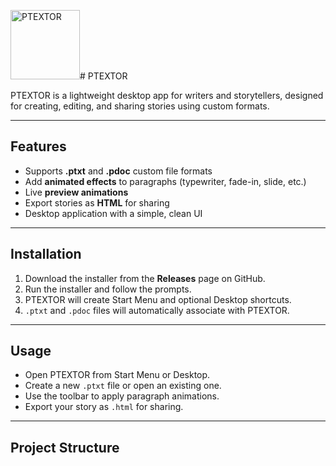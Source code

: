 <img width="111" height="111" alt="PTEXTOR" src="https://github.com/user-attachments/assets/527cd015-3f05-4db8-9100-50c2282f5e5c" /># PTEXTOR         


PTEXTOR is a lightweight desktop app for writers and storytellers, designed for creating, editing, and sharing stories using custom formats.  

---

## **Features**

- Supports **.ptxt** and **.pdoc** custom file formats  
- Add **animated effects** to paragraphs (typewriter, fade-in, slide, etc.)  
- Live **preview animations**  
- Export stories as **HTML** for sharing  
- Desktop application with a simple, clean UI  

---

## **Installation**

1. Download the installer from the **Releases** page on GitHub.  
2. Run the installer and follow the prompts.  
3. PTEXTOR will create Start Menu and optional Desktop shortcuts.  
4. `.ptxt` and `.pdoc` files will automatically associate with PTEXTOR.  

---

## **Usage**

- Open PTEXTOR from Start Menu or Desktop.  
- Create a new `.ptxt` file or open an existing one.  
- Use the toolbar to apply paragraph animations.  
- Export your story as `.html` for sharing.  

---

## **Project Structure**

